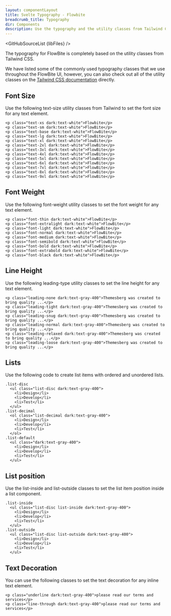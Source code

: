 ```yaml
---
layout: componentLayout
title: Svelte Typography - Flowbite
breadcrumb_title: Typography
dir: Components
description: Use the typography and the utility classes from Tailwind CSS to style text with FlowBite
---
```


<script>
  import { GitHubSourceList, TableProp, TableDefaultRow, } from '../../utils'
  import { A } from '$lib';
  // lib files
  const libFiles = import.meta.glob('$lib/typography/*.svelte')
</script>

<GitHubSourceList {libFiles} />

The typography for FlowBite is completely based on the utility classes from Tailwind CSS.

We have listed some of the commonly used typography classes that we use throughout the FlowBite UI, however, you can also check out all of the utility classes on the <a class="link" href="https://tailwindcss.com/docs/font-family">Tailwind CSS documentation</a> directly.

## Font Size

Use the following text-size utility classes from Tailwind to set the font size for any text element.

```svelte example
<p class="text-xs dark:text-white">Flowbite</p>
<p class="text-sm dark:text-white">FlowBite</p>
<p class="text-base dark:text-white">FlowBite</p>
<p class="text-lg dark:text-white">FlowBite</p>
<p class="text-xl dark:text-white">FlowBite</p>
<p class="text-2xl dark:text-white">FlowBite</p>
<p class="text-3xl dark:text-white">FlowBite</p>
<p class="text-4xl dark:text-white">FlowBite</p>
<p class="text-5xl dark:text-white">FlowBite</p>
<p class="text-6xl dark:text-white">FlowBite</p>
<p class="text-7xl dark:text-white">FlowBite</p>
<p class="text-8xl dark:text-white">FlowBite</p>
<p class="text-9xl dark:text-white">FlowBite</p>
```

## Font Weight 

Use the following font-weight utility classes to set the font weight for any text element.

```svelte example
<p class="font-thin dark:text-white">FlowBite</p>
<p class="font-extralight dark:text-white">FlowBite</p>
<p class="font-light dark:text-white">FlowBite</p>
<p class="font-normal dark:text-white">FlowBite</p>
<p class="font-medium dark:text-white">FlowBite</p>
<p class="font-semibold dark:text-white">FlowBite</p>
<p class="font-bold dark:text-white">FlowBite</p>
<p class="font-extrabold dark:text-white">FlowBite</p>
<p class="font-black dark:text-white">FlowBite</p>
```

## Line Height

Use the following leading-type utility classes to set the line height for any text element.

```svelte example
<p class="leading-none dark:text-gray-400">Themesberg was created to bring quality ...</p>
<p class="leading-tight dark:text-gray-400">Themesberg was created to bring quality ...</p>
<p class="leading-snug dark:text-gray-400">Themesberg was created to bring quality ...</p>
<p class="leading-normal dark:text-gray-400">Themesberg was created to bring quality ...</p>
<p class="leading-relaxed dark:text-gray-400">Themesberg was created to bring quality ...</p>
<p class="leading-loose dark:text-gray-400">Themesberg was created to bring quality ...</p>
```

## Lists

Use the following code to create list items with ordered and unordered lists.

```svelte example
.list-disc
  <ul class="list-disc dark:text-gray-400">
    <li>Design</li>
    <li>Develop</li>
    <li>Test</li>
  </ul>
.list-decimal
  <ol class="list-decimal dark:text-gray-400">
    <li>Design</li>
    <li>Develop</li>
    <li>Test</li>
  </ol>
.list-default
  <ul class="dark:text-gray-400">
    <li>Design</li>
    <li>Develop</li>
    <li>Test</li>
  </ul>
```

## List position

Use the list-inside and list-outside classes to set the list item position inside a list component.

```svelte example
.list-inside
  <ul class="list-disc list-inside dark:text-gray-400">
    <li>Design</li>
    <li>Develop</li>
    <li>Test</li>
  </ul>
.list-outside
  <ul class="list-disc list-outside dark:text-gray-400">
    <li>Design</li>
    <li>Develop</li>
    <li>Test</li>
  </ul>
```

## Text Decoration

You can use the following classes to set the text decoration for any inline text element.

```svelte example
<p class="underline dark:text-gray-400">please read our terms and services</p>
<p class="line-through dark:text-gray-400">please read our terms and services</p>
```

